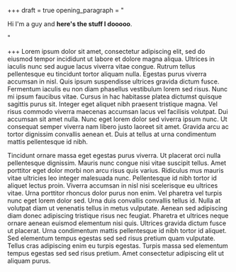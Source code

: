 +++
draft = true
opening_paragraph = "<p>Hi I'm a guy and <strong>here's the stuff I dooooo</strong>. </p>"

+++
Lorem ipsum dolor sit amet, consectetur adipiscing elit, sed do eiusmod tempor incididunt ut labore et dolore magna aliqua. Ultrices in iaculis nunc sed augue lacus viverra vitae congue. Rutrum tellus pellentesque eu tincidunt tortor aliquam nulla. Egestas purus viverra accumsan in nisl. Quis ipsum suspendisse ultrices gravida dictum fusce. Fermentum iaculis eu non diam phasellus vestibulum lorem sed risus. Nunc mi ipsum faucibus vitae. Cursus in hac habitasse platea dictumst quisque sagittis purus sit. Integer eget aliquet nibh praesent tristique magna. Vel risus commodo viverra maecenas accumsan lacus vel facilisis volutpat. Dui accumsan sit amet nulla. Nunc eget lorem dolor sed viverra ipsum nunc. Ut consequat semper viverra nam libero justo laoreet sit amet. Gravida arcu ac tortor dignissim convallis aenean et. Duis at tellus at urna condimentum mattis pellentesque id nibh.

Tincidunt ornare massa eget egestas purus viverra. Ut placerat orci nulla pellentesque dignissim. Mauris nunc congue nisi vitae suscipit tellus. Amet porttitor eget dolor morbi non arcu risus quis varius. Ridiculus mus mauris vitae ultricies leo integer malesuada nunc. Pellentesque id nibh tortor id aliquet lectus proin. Viverra accumsan in nisl nisi scelerisque eu ultrices vitae. Urna porttitor rhoncus dolor purus non enim. Vel pharetra vel turpis nunc eget lorem dolor sed. Urna duis convallis convallis tellus id. Nulla at volutpat diam ut venenatis tellus in metus vulputate. Aenean sed adipiscing diam donec adipiscing tristique risus nec feugiat. Pharetra et ultrices neque ornare aenean euismod elementum nisi quis. Ultrices gravida dictum fusce ut placerat. Urna condimentum mattis pellentesque id nibh tortor id aliquet. Sed elementum tempus egestas sed sed risus pretium quam vulputate. Tellus cras adipiscing enim eu turpis egestas. Turpis massa sed elementum tempus egestas sed sed risus pretium. Amet consectetur adipiscing elit ut aliquam purus.